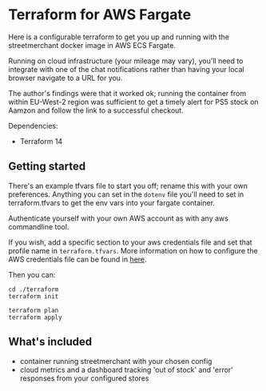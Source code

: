 # Terraform for AWS Fargate

Here is a configurable terraform to get you up and running with the streetmerchant docker image in AWS ECS Fargate.

Running on cloud infrastructure (your mileage may vary), you'll need to integrate with one of the chat notifications rather than having your local browser navigate to a URL for you.

The author's findings were that it worked ok; running the container from within EU-West-2 region was sufficient to get a timely alert for PS5 stock on Aamzon and follow the link to a successful checkout.

Dependencies:

- Terraform 14

## Getting started

There's an example tfvars file to start you off; rename this with your own preferences.  Anything you can set in the `dotenv` file you'll need to set in terraform.tfvars to get the env vars into your fargate container.

Authenticate yourself with your own AWS account as with any aws commandline tool.

If you wish, add a specific section to your aws credentials file and set that profile name in `terraform.tfvars`. More information on how to configure the AWS credentials file can be found in <a href="https://docs.aws.amazon.com/cli/latest/userguide/cli-configure-files.html">here</a>.

Then you can:

```shell
cd ./terraform
terraform init

terraform plan
terraform apply
```

## What's included

- container running streetmerchant with your chosen config
- cloud metrics and a dashboard tracking 'out of stock' and 'error' responses from your configured stores
